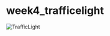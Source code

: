 # week4_trafficelight
![TrafficLight](https://user-images.githubusercontent.com/34798105/179353257-0b0482e4-458e-4d50-9512-0119ba32198f.png)
